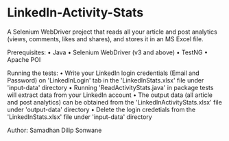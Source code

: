 # LinkedIn-Activity-Stats
A Selenium WebDriver project that reads all your article and post analytics (views, comments, likes and shares), and stores it in an MS Excel file.

Prerequisites:
	• Java
	• Selenium WebDriver (v3 and above)
	• TestNG
	• Apache POI

Running the tests:
• Write your LinkedIn login credentials (Email and Password) on 'LinkedInLogin' tab in the 'LinkedInStats.xlsx' file under 'input-data' directory
• Running 'ReadActivityStats.java' in package tests will extract data from your LinkedIn account
• The output data (all article and post analytics) can be obtained from the 'LinkedInActivityStats.xlsx' file under 'output-data' directory
• Delete the login credetials from the 'LinkedInStats.xlsx' file under 'input-data' directory

Author: Samadhan Dilip Sonwane
